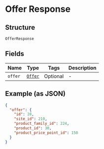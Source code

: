 
# Offer Response

## Structure

`OfferResponse`

## Fields

| Name | Type | Tags | Description |
|  --- | --- | --- | --- |
| `offer` | [`Offer`](../../doc/models/offer.md) | Optional | - |

## Example (as JSON)

```json
{
  "offer": {
    "id": 28,
    "site_id": 210,
    "product_family_id": 224,
    "product_id": 30,
    "product_price_point_id": 150
  }
}
```

